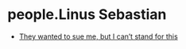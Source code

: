 # people.Linus Sebastian
- [They wanted to sue me, but I can’t stand for this](https://youtu.be/H1COU0ZpLQU)
